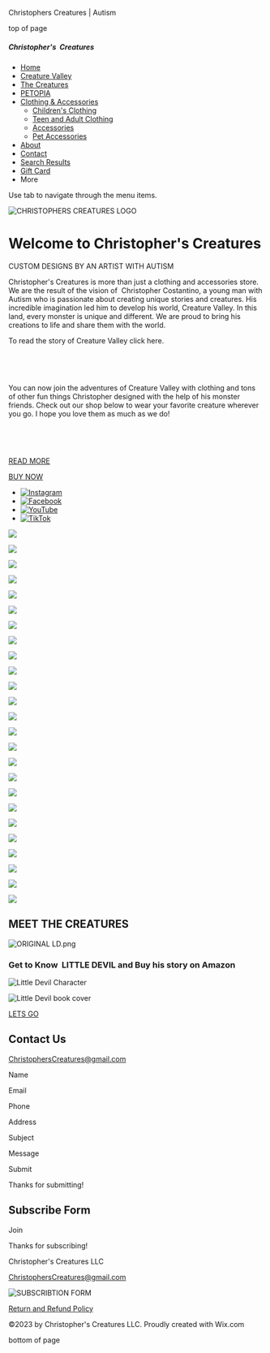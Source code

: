 Christophers Creatures | Autism









top of page

##### Christopher's  Creatures

* [Home](https://www.christopherscreatures.com)
* [Creature Valley](https://www.christopherscreatures.com/about-4)
* [The Creatures](https://www.christopherscreatures.com/the-creatures)
* [PETOPIA](https://www.christopherscreatures.com/about-4-1)
* [Clothing & Accessories](https://www.christopherscreatures.com/services-8)
  + [Children's Clothing](https://www.christopherscreatures.com/clothing)
  + [Teen and Adult Clothing](https://www.christopherscreatures.com/teen-and-adult-clothing)
  + [Accessories](https://www.christopherscreatures.com/accessories)
  + [Pet Accessories](https://www.christopherscreatures.com/pet-accessories)
* [About](https://www.christopherscreatures.com/about-5)
* [Contact](https://www.christopherscreatures.com/blank-2)
* [Search Results](https://www.christopherscreatures.com/search)
* [Gift Card](https://www.christopherscreatures.com/gift-card)
* More

Use tab to navigate through the menu items.

![CHRISTOPHERS CREATURES LOGO](https://static.wixstatic.com/media/37cc9f_17f46dc6abb546b083d90a2a2fde612e~mv2.png/v1/crop/x_2,y_7,w_1715,h_1214/fill/w_600,h_425,al_c,q_85,usm_0.66_1.00_0.01,enc_avif,quality_auto/updated%20logo%20teeth.png)

Welcome to 
Christopher's Creatures
===================================

CUSTOM DESIGNS BY AN ARTIST WITH AUTISM

Christopher's Creatures is more than just a clothing and accessories store. We are the result of the vision of  Christopher Costantino, a young man with Autism who is passionate about creating unique stories and creatures. His incredible imagination led him to develop his world, Creature Valley. In this land, every monster is unique and different. We are proud to bring his creations to life and share them with the world. 

To read the story of Creature Valley click here.

​​

​

You can now join the adventures of Creature Valley with clothing and tons of other fun things Christopher designed with the help of his monster friends. Check out our shop below to wear your favorite creature wherever you go. I hope you love them as much as we do!

​

​

[READ MORE](https://www.christopherscreatures.com/about-4)

[BUY NOW](https://www.christopherscreatures.com/services-8)

* [![Instagram](https://static.wixstatic.com/media/8d6893330740455c96d218258a458aa4.png/v1/fill/w_39,h_39,al_c,q_85,usm_0.66_1.00_0.01,enc_avif,quality_auto/8d6893330740455c96d218258a458aa4.png)](https://www.instagram.com/christophers_creatures10/)
* [![Facebook](https://static.wixstatic.com/media/e316f544f9094143b9eac01f1f19e697.png/v1/fill/w_39,h_39,al_c,q_85,usm_0.66_1.00_0.01,enc_avif,quality_auto/e316f544f9094143b9eac01f1f19e697.png)](https://www.facebook.com/profile.php?id=100095402445720)
* [![YouTube](https://static.wixstatic.com/media/a1b09fe8b7f04378a9fe076748ad4a6a.png/v1/fill/w_39,h_39,al_c,q_85,usm_0.66_1.00_0.01,enc_avif,quality_auto/a1b09fe8b7f04378a9fe076748ad4a6a.png)](https://www.youtube.com/user/Wix)
* [![TikTok   ](https://static.wixstatic.com/media/11062b_7a80704b0d4547c4a6a39347d587411d~mv2.png/v1/fill/w_39,h_39,al_c,q_85,usm_0.66_1.00_0.01,enc_avif,quality_auto/11062b_7a80704b0d4547c4a6a39347d587411d~mv2.png)](https://www.tiktok.com/@christophers.creatures)

![](https://static.wixstatic.com/media/37cc9f_93a23a6242984e74982da0ce9b100214~mv2.png/v1/fit/w_480,h_454,q_90,enc_avif,quality_auto/37cc9f_93a23a6242984e74982da0ce9b100214~mv2.png)

![](https://static.wixstatic.com/media/37cc9f_e877f8bd0012453fbde8644bfe5f5403~mv2.png/v1/fit/w_480,h_360,q_90,enc_avif,quality_auto/37cc9f_e877f8bd0012453fbde8644bfe5f5403~mv2.png)

![](https://static.wixstatic.com/media/37cc9f_da00b6b052654550bca396bc3dbb1e8e~mv2.png/v1/fit/w_480,h_641,q_90,enc_avif,quality_auto/37cc9f_da00b6b052654550bca396bc3dbb1e8e~mv2.png)

![](https://static.wixstatic.com/media/37cc9f_4b13e70acf0d4c8ebad381973d6bafa2~mv2.png/v1/fit/w_480,h_530,q_90,enc_avif,quality_auto/37cc9f_4b13e70acf0d4c8ebad381973d6bafa2~mv2.png)

![](https://static.wixstatic.com/media/37cc9f_030d99ffe6ab48b39a6aec238fe75e07~mv2.png/v1/fit/w_480,h_432,q_90,enc_avif,quality_auto/37cc9f_030d99ffe6ab48b39a6aec238fe75e07~mv2.png)

![](https://static.wixstatic.com/media/37cc9f_32da4a687a2b4a3aa02024a4224416c8~mv2.png/v1/fit/w_480,h_576,q_90,enc_avif,quality_auto/37cc9f_32da4a687a2b4a3aa02024a4224416c8~mv2.png)

![](https://static.wixstatic.com/media/37cc9f_63d65ac4c5554fa19ff1b90f8f999929~mv2.png/v1/fit/w_480,h_360,q_90,enc_avif,quality_auto/37cc9f_63d65ac4c5554fa19ff1b90f8f999929~mv2.png)

![](https://static.wixstatic.com/media/37cc9f_46102bd8944142aba9edb9dc43a8f2e4~mv2.png/v1/fit/w_480,h_361,q_90,enc_avif,quality_auto/37cc9f_46102bd8944142aba9edb9dc43a8f2e4~mv2.png)

![](https://static.wixstatic.com/media/37cc9f_d32e27bda8ad4edbb99da8b0590f620d~mv2.png/v1/fit/w_480,h_360,q_90,enc_avif,quality_auto/37cc9f_d32e27bda8ad4edbb99da8b0590f620d~mv2.png)

![](https://static.wixstatic.com/media/37cc9f_a43fa366fc5c437aa6121e969a2e4176~mv2.png/v1/fit/w_480,h_361,q_90,enc_avif,quality_auto/37cc9f_a43fa366fc5c437aa6121e969a2e4176~mv2.png)

![](https://static.wixstatic.com/media/37cc9f_3ce47337157747a79c58d5b0f1eaba5f~mv2.png/v1/fit/w_480,h_360,q_90,enc_avif,quality_auto/37cc9f_3ce47337157747a79c58d5b0f1eaba5f~mv2.png)

![](https://static.wixstatic.com/media/37cc9f_3f92099acc9f470b8c17b7f313aaedbf~mv2.png/v1/fit/w_480,h_361,q_90,enc_avif,quality_auto/37cc9f_3f92099acc9f470b8c17b7f313aaedbf~mv2.png)

![](https://static.wixstatic.com/media/37cc9f_27290ccf7b004a2aac8b639ace838031~mv2.png/v1/fit/w_480,h_360,q_90,enc_avif,quality_auto/37cc9f_27290ccf7b004a2aac8b639ace838031~mv2.png)

![](https://static.wixstatic.com/media/37cc9f_daed9d3a8ac84db7ba028be6a6c4bc80~mv2.png/v1/fit/w_480,h_465,q_90,enc_avif,quality_auto/37cc9f_daed9d3a8ac84db7ba028be6a6c4bc80~mv2.png)

![](https://static.wixstatic.com/media/37cc9f_6b5dc6f7a85149d6b0f44decef8d8ecf~mv2.png/v1/fit/w_480,h_640,q_90,enc_avif,quality_auto/37cc9f_6b5dc6f7a85149d6b0f44decef8d8ecf~mv2.png)

![](https://static.wixstatic.com/media/37cc9f_0d1fb66a597c4bf89b2220c43089d43d~mv2.png/v1/fit/w_480,h_315,q_90,enc_avif,quality_auto/37cc9f_0d1fb66a597c4bf89b2220c43089d43d~mv2.png)

![](https://static.wixstatic.com/media/37cc9f_88d4bdeb3b48456ea773eb0b39719f5d~mv2.png/v1/fit/w_480,h_640,q_90,enc_avif,quality_auto/37cc9f_88d4bdeb3b48456ea773eb0b39719f5d~mv2.png)

![](https://static.wixstatic.com/media/37cc9f_324b94fca6784a8eb3610d73d8b3a902~mv2.png/v1/fit/w_480,h_476,q_90,enc_avif,quality_auto/37cc9f_324b94fca6784a8eb3610d73d8b3a902~mv2.png)

![](https://static.wixstatic.com/media/37cc9f_d9f386b679e5450b93abbf5e6391f32c~mv2.png/v1/fit/w_480,h_640,q_90,enc_avif,quality_auto/37cc9f_d9f386b679e5450b93abbf5e6391f32c~mv2.png)

![](https://static.wixstatic.com/media/37cc9f_269ecd8731054d7ea75ef0716d3840c7~mv2.png/v1/fit/w_480,h_359,q_90,enc_avif,quality_auto/37cc9f_269ecd8731054d7ea75ef0716d3840c7~mv2.png)

![](https://static.wixstatic.com/media/37cc9f_44b77845ffc94f0c8b1c4d0511aed9dd~mv2.png/v1/fit/w_480,h_641,q_90,enc_avif,quality_auto/37cc9f_44b77845ffc94f0c8b1c4d0511aed9dd~mv2.png)

![](https://static.wixstatic.com/media/37cc9f_ce01f43945404dca8696c8656af953a3~mv2.png/v1/fit/w_480,h_354,q_90,enc_avif,quality_auto/37cc9f_ce01f43945404dca8696c8656af953a3~mv2.png)

![](https://static.wixstatic.com/media/37cc9f_2e7bba03502f467d858652f80a365adc~mv2.png/v1/fit/w_480,h_574,q_90,enc_avif,quality_auto/37cc9f_2e7bba03502f467d858652f80a365adc~mv2.png)

![](https://static.wixstatic.com/media/37cc9f_761d26fa341a451fa36901c84ee3c8f9~mv2.png/v1/fit/w_480,h_640,q_90,enc_avif,quality_auto/37cc9f_761d26fa341a451fa36901c84ee3c8f9~mv2.png)

![](https://static.wixstatic.com/media/37cc9f_8ee2ff46e641479492688f8485182fa6~mv2.png/v1/fit/w_480,h_638,q_90,enc_avif,quality_auto/37cc9f_8ee2ff46e641479492688f8485182fa6~mv2.png)

MEET THE CREATURES
------------------

![ORIGINAL LD.png](https://static.wixstatic.com/media/37cc9f_6b1d3f2a299d45e7875ad037b2adf4f4~mv2.png/v1/fill/w_42,h_38,al_c,q_85,usm_0.66_1.00_0.01,blur_2,enc_avif,quality_auto/37cc9f_6b1d3f2a299d45e7875ad037b2adf4f4~mv2.png)

### Get to Know  LITTLE DEVIL and Buy his story on Amazon

![Little Devil Character](https://static.wixstatic.com/media/37cc9f_7ac6764d3803422e882b93919be305ac~mv2.jpg/v1/fill/w_99,h_88,al_c,q_80,usm_0.66_1.00_0.01,blur_2,enc_avif,quality_auto/37cc9f_7ac6764d3803422e882b93919be305ac~mv2.jpg)

![Little Devil book cover](https://static.wixstatic.com/media/37cc9f_73efc2564dae4b6bb87017072319e393~mv2.jpg/v1/fill/w_315,h_470,al_c,q_80,usm_0.66_1.00_0.01,enc_avif,quality_auto/ld%20book%20cover_edited.jpg)

[LETS GO](https://www.amazon.com/Little-Devil-Christopher-Costantino/dp/B08VYR24XD)

Contact Us
----------

[ChristophersCreatures@gmail.com](mailto:ChristophersCreatures@gmail.com)

Name

Email

Phone

Address

Subject

Message

Submit

Thanks for submitting!

Subscribe Form
--------------

Join

Thanks for subscribing!

Christopher's Creatures LLC

[ChristophersCreatures@gmail.com](mailto:ChristophersCreatures@gmail.com)

![SUBSCRIBTION FORM](https://static.wixstatic.com/media/37cc9f_4b812376c62740d58357da7db4244ad0~mv2.jpg/v1/fill/w_326,h_44,al_c,q_80,usm_0.66_1.00_0.01,enc_avif,quality_auto/PAYMENT%20METHODS%20WIX_edited.jpg)

[Return and Refund Policy](https://www.termsfeed.com/live/d69bf258-02c8-4b6f-a873-74003872444d)

©2023 by Christopher's Creatures LLC. Proudly created with Wix.com

bottom of page